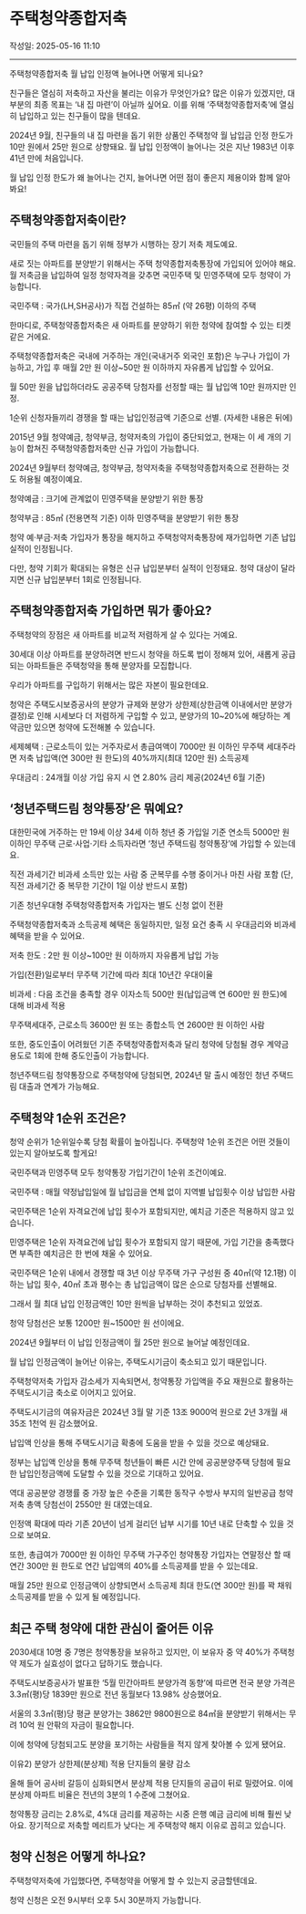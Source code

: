# 주택청약종합저축

작성일: 2025-05-16 11:10

---

주택청약종합저축 월 납입 인정액 늘어나면 어떻게 되나요?

친구들은 열심히 저축하고 자산을 불리는 이유가 무엇인가요? 많은 이유가 있겠지만, 대부분의 최종 목표는 ‘내 집 마련’이 아닐까 싶어요. 이를 위해 ‘주택청약종합저축’에 열심히 납입하고 있는 친구들이 많을 텐데요.

2024년 9월, 친구들의 내 집 마련을 돕기 위한 상품인 주택청약 월 납입금 인정 한도가 10만 원에서 25만 원으로 상향돼요. 월 납입 인정액이 늘어나는 것은 지난 1983년 이후 41년 만에 처음입니다.

월 납입 인정 한도가 왜 늘어나는 건지, 늘어나면 어떤 점이 좋은지 제용이와 함께 알아봐요!

## 주택청약종합저축이란?

국민들의 주택 마련을 돕기 위해 정부가 시행하는 장기 저축 제도예요.

새로 짓는 아파트를 분양받기 위해서는 주택 청약종합저축통장에 가입되어 있어야 해요. 월 저축금을 납입하여 일정 청약자격을 갖추면 국민주택 및 민영주택에 모두 청약이 가능합니다.

국민주택 : 국가(LH,SH공사)가 직접 건설하는 85㎡ (약 26평) 이하의 주택

한마디로, 주택청약종합저축은 새 아파트를  분양하기 위한 청약에 참여할 수 있는 티켓 같은 거에요.

주택청약종합저축은 국내에 거주하는 개인(국내거주 외국인 포함)은 누구나 가입이 가능하고, 가입 후 매월 2만 원 이상~50만 원 이하까지 자유롭게 납입할 수 있어요.

월 50만 원을 납입하더라도 공공주택 당첨자를 선정할 때는 월 납입액 10만 원까지만 인정.

1순위 신청자들끼리 경쟁을 할 때는 납입인정금액 기준으로 선별. (자세한 내용은 뒤에)

2015년 9월 청약예금, 청약부금, 청약저축의 가입이 중단되었고, 현재는 이 세 개의 기능이 합쳐진 주택청약종합저축만 신규 가입이 가능합니다.

2024년 9월부터 청약예금, 청약부금, 청약저축을 주택청약종합저축으로 전환하는 것도 허용될 예정이예요.

청약예금 : 크기에 관계없이 민영주택을 분양받기 위한 통장

청약부금 : 85㎡ (전용면적 기준) 이하 민영주택을 분양받기 위한 통장

청약 예·부금·저축 가입자가 통장을 해지하고 주택청약저축통장에 재가입하면 기존 납입 실적이 인정됩니다.

다만, 청약 기회가 확대되는 유형은 신규 납입분부터 실적이 인정돼요. 청약 대상이 달라지면 신규 납입분부터 1회로 인정됩니다.

## 주택청약종합저축 가입하면 뭐가 좋아요?

주택청약의 장점은 새 아파트를 비교적 저렴하게 살 수 있다는 거예요.

30세대 이상 아파트를 분양하려면 반드시 청약을 하도록 법이 정해져 있어, 새롭게 공급되는 아파트들은 주택청약을 통해 분양자를 모집합니다.

우리가 아파트를 구입하기 위해서는 많은 자본이 필요한데요.

청약은 주택도시보증공사의 분양가 규제와 분양가 상한제(상한금액 이내에서만 분양가 결정)로 인해 시세보다 더 저렴하게 구입할 수 있고, 분양가의 10~20%에 해당하는 계약금만 있으면 청약에 도전해볼 수 있습니다.

세제혜택 :  근로소득이 있는 거주자로서 총급여액이 7000만 원 이하인 무주택 세대주라면 저축 납입액(연 300만 원 한도)의 40%까지(최대 120만 원) 소득공제

우대금리 : 24개월 이상 가입 유지 시 연 2.80% 금리 제공(2024년 6월 기준)

## ‘청년주택드림 청약통장’은 뭐예요?

대한민국에 거주하는 만 19세 이상 34세 이하 청년 중 가입일 기준 연소득 5000만 원 이하인 무주택 근로⋅사업⋅기타 소득자라면 ‘청년 주택드림 청약통장’에 가입할 수 있는데요.

직전 과세기간 비과세 소득만 있는 사람 중 군복무를 수행 중이거나 마친 사람 포함 (단, 직전 과세기간 중 복무한 기간이 1일 이상 반드시 포함)

기존 청년우대형 주택청약종합저축 가입자는 별도 신청 없이 전환

주택청약종합저축과 소득공제 혜택은 동일하지만, 일정 요건 충족 시 우대금리와 비과세 혜택을 받을 수 있어요.

저축 한도 : 2만 원 이상~100만 원 이하까지 자유롭게 납입 가능

가입(전환)일로부터 무주택 기간에 따라 최대 10년간 우대이율

비과세 : 다음 조건을 충족할 경우 이자소득 500만 원(납입금액 연 600만 원 한도)에 대해 비과세 적용

무주택세대주, 근로소득 3600만 원 또는 종합소득 연 2600만 원 이하인 사람

또한, 중도인출이 어려웠던 기존 주택청약종합저축과 달리 청약에 당첨될 경우 계약금 용도로 1회에 한해 중도인출이 가능합니다.

청년주택드림 청약통장으로 주택청약에 당첨되면, 2024년 말 출시 예정인 청년 주택드림 대출과 연계가 가능해요.

## 주택청약 1순위 조건은?

청약 순위가 1순위일수록  당첨 확률이 높아집니다. 주택청약 1순위 조건은 어떤 것들이 있는지 알아보도록 할게요!

국민주택과 민영주택 모두 청약통장 가입기간이 1순위 조건이예요.

국민주택 : 매월 약정납입일에 월 납입금을 연체 없이 지역별 납입횟수 이상 납입한 사람

국민주택은 1순위 자격요건에 납입 횟수가 포함되지만, 예치금 기준은 적용하지 않고 있습니다.

민영주택은 1순위 자격요건에 납입 횟수가 포함되지 않기 때문에, 가입 기간을 충족했다면 부족한 예치금은 한 번에 채울 수 있어요.

국민주택은 1순위 내에서 경쟁할 때 3년 이상 무주택 가구 구성원 중 40㎡(약 12.1평) 이하는 납입 횟수, 40㎡ 초과 평수는 총 납입금액이 많은 순으로 당첨자를 선별해요.

그래서 월 최대 납입 인정금액인 10만 원씩을 납부하는 것이 추천되고 있었죠.

청약 당첨선은 보통 1200만 원~1500만 원 선이에요.

2024년 9월부터 이 납입 인정금액이 월 25만 원으로 늘어날 예정인데요.

월 납입 인정금액이 늘어난 이유는, 주택도시기금이 축소되고 있기  때문입니다.

주택청약저축 가입자 감소세가 지속되면서, 청약통장 가입액을 주요 재원으로 활용하는 주택도시기금 축소로 이어지고 있어요.

주택도시기금의 여유자금은 2024년 3월 말 기준 13조 9000억 원으로 2년 3개월 새 35조 1천억 원 감소했어요.

납입액 인상을 통해 주택도시기금 확충에 도움을 받을 수 있을 것으로 예상돼요.

정부는 납입액 인상을 통해 무주택 청년들이 빠른 시간 안에 공공분양주택 당첨에 필요한 납입인정금액에 도달할 수 있을 것으로 기대하고 있어요.

역대 공공분양 경쟁률 중 가장 높은 수준을 기록한 동작구 수방사 부지의 일반공급 청약저축 총액 당첨선이 2550만 원 대였는데요.

인정액 확대에 따라 기존 20년이 넘게 걸리던 납부 시기를 10년 내로 단축할 수 있을 것으로 보여요.

또한, 총급여가 7000만 원 이하인 무주택 가구주인 청약통장 가입자는 연말정산 할 때 연간 300만 원 한도로 연간 납입액의 40%를 소득공제를 받을 수 있는데요.

매월 25만 원으로 인정금액이 상향되면서 소득공제 최대 한도(연 300만 원)를 꽉 채워 소득공제를 받을 수 있게 될 예정입니다.

## 최근 주택 청약에 대한 관심이 줄어든 이유

2030세대 10명 중 7명은 청약통장을 보유하고 있지만, 이 보유자 중 약 40%가 주택청약 제도가 실효성이 없다고 답하기도 했습니다.

주택도시보증공사가 발표한 ‘5월 민간아파트 분양가격 동향’에 따르면 전국 분양 가격은 3.3㎡(평)당 1839만 원으로 전년 동월보다 13.98% 상승했어요.

서울의 3.3㎡(평)당 평균 분양가는 3862만 9800원으로 84㎡을 분양받기 위해서는 무려 10억 원 안팎의 자금이 필요합니다.

이에 청약에 당첨되고도 분양을 포기하는 사람들을 적지 않게 찾아볼 수 있게 됐어요.

이유2) 분양가 상한제(분상제) 적용 단지들의 물량 감소

올해 들어 공사비 갈등이 심화되면서 분상제 적용 단지들의 공급이 뒤로 밀렸어요. 이에 분상제 아파트 비율은 전년의 3분의 1 수준에 그쳤어요.

청약통장 금리는 2.8%로, 4%대 금리를 제공하는 시중 은행 예금 금리에 비해 훨씬 낮아요. 장기적으로 저축할 메리트가 낮다는 게 주택청약 해지 이유로 꼽히고 있습니다.

## 청약 신청은 어떻게 하나요?

주택청약저축에 가입했다면, 주택청약을 어떻게 할 수 있는지 궁금할텐데요.

청약 신청은 오전 9시부터 오후 5시 30분까지 가능합니다.